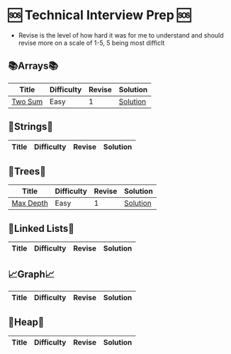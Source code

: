 # 🆘 Technical Interview Prep 🆘

- Revise is the level of how hard it was for me to understand and should revise more on a scale of 1-5, 5 being most difficlt

## 📚Arrays📚

| Title                                             | Difficulty | Revise | Solution                         |
| ------------------------------------------------- | ---------- | ------ | -------------------------------- |
| [Two Sum](https://leetcode.com/problems/two-sum/) | Easy       | 1      | [Solution](Solutions/Two_Sum.py) |

## 🧵Strings🧵

| Title | Difficulty | Revise | Solution |
| ----- | ---------- | ------ | -------- |


## 🌲Trees🌲

| Title                                                                    | Difficulty | Revise | Solution                           |
| ------------------------------------------------------------------------ | ---------- | ------ | ---------------------------------- |
| [Max Depth](https://leetcode.com/problems/maximum-depth-of-binary-tree/) | Easy       | 1      | [Solution](Solutions/Max_Depth.py) |

## 🔗Linked Lists🔗

| Title | Difficulty | Revise | Solution |
| ----- | ---------- | ------ | -------- |


## 📈Graph📈

| Title | Difficulty | Revise | Solution |
| ----- | ---------- | ------ | -------- |


## 🔎Heap🔎

| Title | Difficulty | Revise | Solution |
| ----- | ---------- | ------ | -------- |

